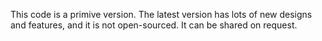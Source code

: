 This code is a primive version. The latest version has lots of new designs and features, and it is not open-sourced. It can be shared on request.
